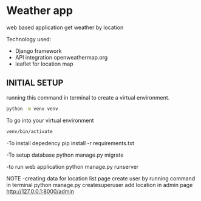 # Weather app
web based application get weather by location

Technology used:
- Django framework
- API integration openweathermap.org
- leaflet for location map



## INITIAL SETUP


 running this command in terminal to create a virtual environment.
```bash
python -m venv venv
```

 To go into your virtual environment
 ```bash
 venv/bin/activate
```

-To install depedency pip install -r requirements.txt

-To setup database python manage.py migrate

-to run web application python manage.py runserver


NOTE
-creating data for location list page
create user by running command in terminal python manage.py createsuperuser
add location in admin page http://127.0.0.1:8000/admin
